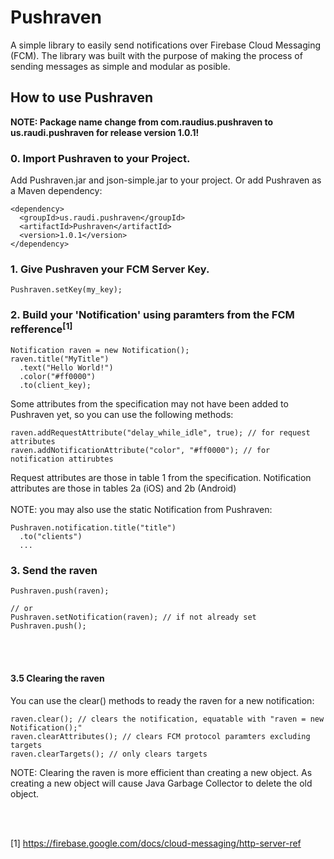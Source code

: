 # Pushraven

A simple library to easily send notifications over Firebase Cloud Messaging (FCM). 
The library was built with the purpose of making the process of sending messages as simple and modular as posible.

## How to use Pushraven

**NOTE: Package name change from com.raudius.pushraven to us.raudi.pushraven for release version 1.0.1!**

### 0. Import Pushraven to your Project.
Add Pushraven.jar and json-simple.jar to your project. Or add Pushraven as a Maven dependency:
```
<dependency>
  <groupId>us.raudi.pushraven</groupId>
  <artifactId>Pushraven</artifactId>
  <version>1.0.1</version>
</dependency>
```

### 1. Give Pushraven your FCM Server Key.
```
Pushraven.setKey(my_key);
```

### 2. Build your 'Notification' using paramters from the FCM refference<sup>[1]</sup>
```
Notification raven = new Notification();
raven.title("MyTitle")
  .text("Hello World!")
  .color("#ff0000")
  .to(client_key);
```
Some attributes from the specification may not have been added to Pushraven yet, so you can use the following methods:
```
raven.addRequestAttribute("delay_while_idle", true); // for request attributes
raven.addNotificationAttribute("color", "#ff0000"); // for notification attirubtes
```
Request attributes are those in table 1 from the specification.
Notification attributes are those in tables 2a (iOS) and 2b (Android)
<br /><br />
NOTE: you may also use the static Notification from Pushraven: 
```
Pushraven.notification.title("title")
  .to("clients")
  ...
```

### 3. Send the raven
```
Pushraven.push(raven);

// or 
Pushraven.setNotification(raven); // if not already set
Pushraven.push();
```

<br /><br />
  
  
#### 3.5 Clearing the raven
You can use the clear() methods to ready the raven for a new notification:
```
raven.clear(); // clears the notification, equatable with "raven = new Notification();"
raven.clearAttributes(); // clears FCM protocol paramters excluding targets
raven.clearTargets(); // only clears targets
```
NOTE: Clearing the raven is more efficient than creating a new object. As creating a new object will cause Java Garbage Collector to delete the old object.

<br /><br />


[1] https://firebase.google.com/docs/cloud-messaging/http-server-ref
